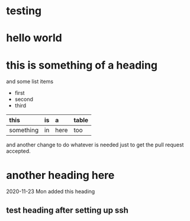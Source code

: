 # testing

# hello world

# this is something of a heading #

and some list items
  * first
  * second
  * third
  
  | this      | is | a    | table |
  |:----------|:---|:-----|:------|
  | something | in | here | too   |

and another change to do whatever is needed just to get the pull request accepted.

# another heading here # 

2020-11-23 Mon added this heading

## test heading after setting up ssh ##
